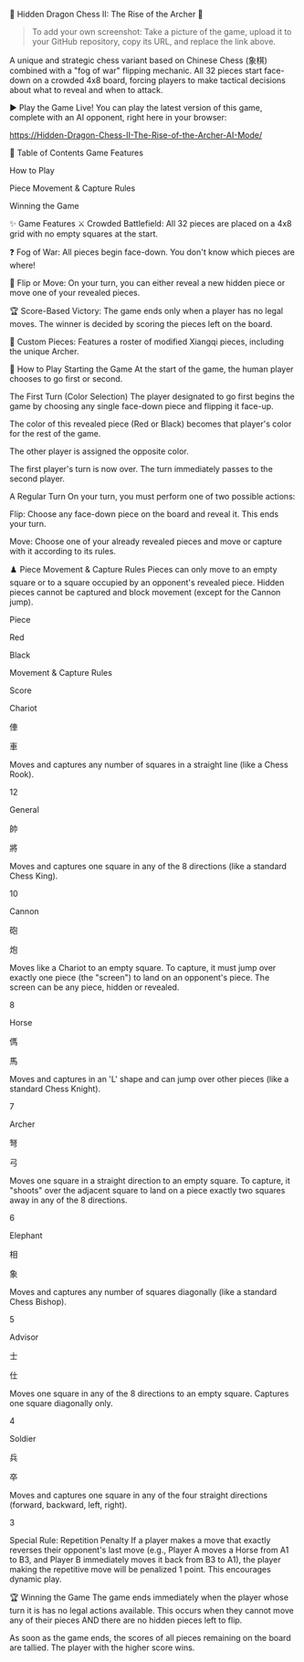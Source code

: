 🐲 Hidden Dragon Chess II: The Rise of the Archer 🐲
> To add your own screenshot: Take a picture of the game, upload it to your GitHub repository, copy its URL, and replace the link above.

A unique and strategic chess variant based on Chinese Chess (象棋) combined with a "fog of war" flipping mechanic. All 32 pieces start face-down on a crowded 4x8 board, forcing players to make tactical decisions about what to reveal and when to attack.

▶️ Play the Game Live!
You can play the latest version of this game, complete with an AI opponent, right here in your browser:

[https://Hidden-Dragon-Chess-II-The-Rise-of-the-Archer-AI-Mode/](https://hhjpzhao.github.io/Hidden-Dragon-Chess-II-The-Rise-of-the-Archer-AI-Mode/)

📜 Table of Contents
Game Features

How to Play

Piece Movement & Capture Rules

Winning the Game

✨ Game Features
⚔️ Crowded Battlefield: All 32 pieces are placed on a 4x8 grid with no empty squares at the start.

❓ Fog of War: All pieces begin face-down. You don't know which pieces are where!

🤔 Flip or Move: On your turn, you can either reveal a new hidden piece or move one of your revealed pieces.

🏆 Score-Based Victory: The game ends only when a player has no legal moves. The winner is decided by scoring the pieces left on the board.

🏹 Custom Pieces: Features a roster of modified Xiangqi pieces, including the unique Archer.

📖 How to Play
Starting the Game
At the start of the game, the human player chooses to go first or second.

The First Turn (Color Selection)
The player designated to go first begins the game by choosing any single face-down piece and flipping it face-up.

The color of this revealed piece (Red or Black) becomes that player's color for the rest of the game.

The other player is assigned the opposite color.

The first player's turn is now over. The turn immediately passes to the second player.

A Regular Turn
On your turn, you must perform one of two possible actions:

Flip: Choose any face-down piece on the board and reveal it. This ends your turn.

Move: Choose one of your already revealed pieces and move or capture with it according to its rules.

♟️ Piece Movement & Capture Rules
Pieces can only move to an empty square or to a square occupied by an opponent's revealed piece. Hidden pieces cannot be captured and block movement (except for the Cannon jump).

Piece

Red

Black

Movement & Capture Rules

Score

Chariot

俥

車

Moves and captures any number of squares in a straight line (like a Chess Rook).

12

General

帥

將

Moves and captures one square in any of the 8 directions (like a standard Chess King).

10

Cannon

砲

炮

Moves like a Chariot to an empty square. To capture, it must jump over exactly one piece (the "screen") to land on an opponent's piece. The screen can be any piece, hidden or revealed.

8

Horse

傌

馬

Moves and captures in an 'L' shape and can jump over other pieces (like a standard Chess Knight).

7

Archer

弩

弓

Moves one square in a straight direction to an empty square. To capture, it "shoots" over the adjacent square to land on a piece exactly two squares away in any of the 8 directions.

6

Elephant

相

象

Moves and captures any number of squares diagonally (like a standard Chess Bishop).

5

Advisor

士

仕

Moves one square in any of the 8 directions to an empty square. Captures one square diagonally only.

4

Soldier

兵

卒

Moves and captures one square in any of the four straight directions (forward, backward, left, right).

3

Special Rule: Repetition Penalty
If a player makes a move that exactly reverses their opponent's last move (e.g., Player A moves a Horse from A1 to B3, and Player B immediately moves it back from B3 to A1), the player making the repetitive move will be penalized 1 point. This encourages dynamic play.

🏆 Winning the Game
The game ends immediately when the player whose turn it is has no legal actions available. This occurs when they cannot move any of their pieces AND there are no hidden pieces left to flip.

As soon as the game ends, the scores of all pieces remaining on the board are tallied. The player with the higher score wins.
